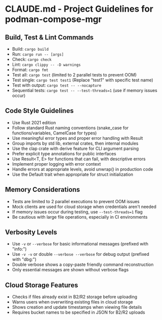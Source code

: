 # CLAUDE.md - Project Guidelines for podman-compose-mgr

## Build, Test & Lint Commands
- Build: `cargo build`
- Run: `cargo run -- [args]`
- Check: `cargo check`
- Lint: `cargo clippy -- -D warnings`
- Format: `cargo fmt`
- Test all: `cargo test` (limited to 2 parallel tests to prevent OOM)
- Test single: `cargo test test1` (Replace "test1" with specific test name)
- Test with output: `cargo test -- --nocapture`
- Sequential tests: `cargo test -- --test-threads=1` (use if memory issues occur)

## Code Style Guidelines
- Use Rust 2021 edition
- Follow standard Rust naming conventions (snake_case for functions/variables, CamelCase for types)
- Use meaningful error types and proper error handling with Result
- Group imports by std lib, external crates, then internal modules
- Use the clap crate with derive feature for CLI argument parsing
- Prefer explicit type annotations for public interfaces
- Use Result<T, E> for functions that can fail, with descriptive errors
- Implement proper logging with error context
- Handle errors at appropriate levels, avoid unwrap() in production code
- Use the Default trait when appropriate for struct initialization

## Memory Considerations
- Tests are limited to 2 parallel executions to prevent OOM issues
- Mock clients are used for cloud storage when credentials aren't needed 
- If memory issues occur during testing, use `--test-threads=1` flag
- Be cautious with large file operations, especially in CI environments

## Verbosity Levels
- Use `-v` or `--verbose` for basic informational messages (prefixed with "info:")
- Use `-v -v` or double `--verbose --verbose` for debug output (prefixed with "dbg:")
- Double verbose shows a copy-paste friendly command reconstruction
- Only essential messages are shown without verbose flags

## Cloud Storage Features
- Checks if files already exist in B2/R2 storage before uploading
- Warns users when overwriting existing files in cloud storage
- Shows creation and update timestamps when viewing file details
- Requires bucket names to be specified in JSON for B2/R2 uploads